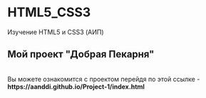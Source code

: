 # HTML5_CSS3
Изучение HTML5 и CSS3 (АИП)
<h2>Мой проект "Добрая Пекарня"</h2> <br>
Вы можете ознакомится с проектом перейдя по этой ссылке - <strong>https://aanddi.github.io/Project-1/index.html</strong>
